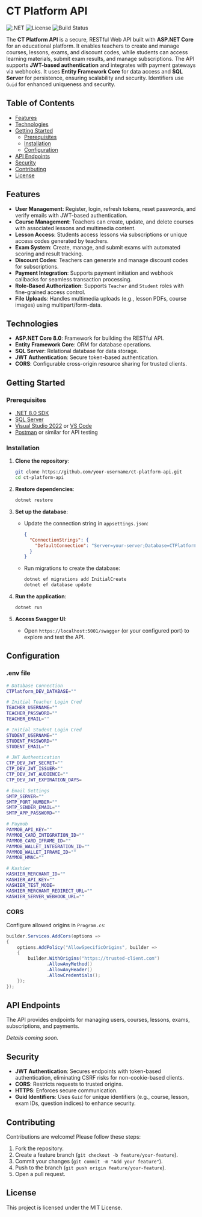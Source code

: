 # CT Platform API

![.NET](https://img.shields.io/badge/.NET-9.0-blueviolet)
![License](https://img.shields.io/badge/license-MIT-green)
![Build Status](https://img.shields.io/badge/build-passing-brightgreen)

The **CT Platform API** is a secure, RESTful Web API built with **ASP.NET Core** for an educational platform. It enables teachers to create and manage courses, lessons, exams, and discount codes, while students can access learning materials, submit exam results, and manage subscriptions. The API supports **JWT-based authentication** and integrates with payment gateways via webhooks. It uses **Entity Framework Core** for data access and **SQL Server** for persistence, ensuring scalability and security. Identifiers use `Guid` for enhanced uniqueness and security.

## Table of Contents

- [Features](#features)
- [Technologies](#technologies)
- [Getting Started](#getting-started)
  - [Prerequisites](#prerequisites)
  - [Installation](#installation)
  - [Configuration](#configuration)
- [API Endpoints](#api-endpoints)
- [Security](#security)
- [Contributing](#contributing)
- [License](#license)

## Features

- **User Management**: Register, login, refresh tokens, reset passwords, and verify emails with JWT-based authentication.
- **Course Management**: Teachers can create, update, and delete courses with associated lessons and multimedia content.
- **Lesson Access**: Students access lessons via subscriptions or unique access codes generated by teachers.
- **Exam System**: Create, manage, and submit exams with automated scoring and result tracking.
- **Discount Codes**: Teachers can generate and manage discount codes for subscriptions.
- **Payment Integration**: Supports payment initiation and webhook callbacks for seamless transaction processing.
- **Role-Based Authorization**: Supports `Teacher` and `Student` roles with fine-grained access control.
- **File Uploads**: Handles multimedia uploads (e.g., lesson PDFs, course images) using multipart/form-data.

## Technologies

- **ASP.NET Core 8.0**: Framework for building the RESTful API.
- **Entity Framework Core**: ORM for database operations.
- **SQL Server**: Relational database for data storage.
- **JWT Authentication**: Secure token-based authentication.
- **CORS**: Configurable cross-origin resource sharing for trusted clients.

## Getting Started

### Prerequisites

- [.NET 8.0 SDK](https://dotnet.microsoft.com/download/dotnet/8.0)
- [SQL Server](https://www.microsoft.com/en-us/sql-server/sql-server-downloads)
- [Visual Studio 2022](https://visualstudio.microsoft.com/) or [VS Code](https://code.visualstudio.com/)
- [Postman](https://www.postman.com/) or similar for API testing

### Installation

1. **Clone the repository**:
   ```bash
   git clone https://github.com/your-username/ct-platform-api.git
   cd ct-platform-api
   ```

2. **Restore dependencies**:
   ```bash
   dotnet restore
   ```

3. **Set up the database**:
   - Update the connection string in `appsettings.json`:
     ```json
     {
       "ConnectionStrings": {
         "DefaultConnection": "Server=your-server;Database=CTPlatformDb;Trusted_Connection=True;TrustServerCertificate=True;"
       }
     }
     ```
   - Run migrations to create the database:
     ```bash
     dotnet ef migrations add InitialCreate
     dotnet ef database update
     ```

4. **Run the application**:
   ```bash
   dotnet run
   ```

5. **Access Swagger UI**:
   - Open `https://localhost:5001/swagger` (or your configured port) to explore and test the API.

## Configuration

### .env file
```bash
# Database Connection
CTPlatform_DEV_DATABASE=""

# Initial Teacher Login Cred
TEACHER_USERNAME=""
TEACHER_PASSWORD=""
TEACHER_EMAIL=""

# Initial Student Login Cred
STUDENT_USERNAME=""
STUDENT_PASSWORD=""
STUDENT_EMAIL=""

# JWT Authentication
CTP_DEV_JWT_SECRET=""
CTP_DEV_JWT_ISSUER=""
CTP_DEV_JWT_AUDIENCE=""
CTP_DEV_JWT_EXPIRATION_DAYS=

# Email Settings
SMTP_SERVER=""
SMTP_PORT_NUMBER=""
SMTP_SENDER_EMAIL=""
SMTP_APP_PASSWORD=""

# Paymob
PAYMOB_API_KEY=""
PAYMOB_CARD_INTEGRATION_ID=""
PAYMOB_CARD_IFRAME_ID=""
PAYMOB_WALLET_INTEGRATION_ID=""
PAYMOB_WALLET_IFRAME_ID=""
PAYMOB_HMAC=""

# Kashier
KASHIER_MERCHANT_ID=""
KASHIER_API_KEY=""
KASHIER_TEST_MODE=
KASHIER_MERCHANT_REDIRECT_URL=""
KASHIER_SERVER_WEBHOOK_URL=""

```

### CORS
Configure allowed origins in `Program.cs`:
```csharp
builder.Services.AddCors(options =>
{
    options.AddPolicy("AllowSpecificOrigins", builder =>
    {
        builder.WithOrigins("https://trusted-client.com")
               .AllowAnyMethod()
               .AllowAnyHeader()
               .AllowCredentials();
    });
});
```

## API Endpoints
The API provides endpoints for managing users, courses, lessons, exams, subscriptions, and payments.

*Details coming soon.*

## Security
- **JWT Authentication**: Secures endpoints with token-based authentication, eliminating CSRF risks for non-cookie-based clients.
- **CORS**: Restricts requests to trusted origins.
- **HTTPS**: Enforces secure communication.
- **Guid Identifiers**: Uses `Guid` for unique identifiers (e.g., course, lesson, exam IDs, question indices) to enhance security.

## Contributing
Contributions are welcome! Please follow these steps:

1. Fork the repository.
2. Create a feature branch (`git checkout -b feature/your-feature`).
3. Commit your changes (`git commit -m "Add your feature"`).
4. Push to the branch (`git push origin feature/your-feature`).
5. Open a pull request.

## License
This project is licensed under the MIT License.